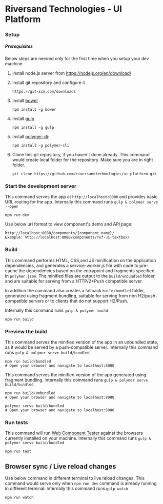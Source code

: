 # Riversand Technologies - UI Platform

### Setup

##### Prerequisites

Below steps are needed only for the first time when you setup your dev machine

1. Install node.js server from https://nodejs.org/en/download/

2. Install git repository and configure it

    `https://git-scm.com/downloads`

3. Install [bower](https://www.npmjs.com/package/bower)

    `npm install -g bower`

4. Install [gulp](http://gulpjs.com/)

    `npm install -g gulp`

5. Install [polymer-cli](https://github.com/Polymer/polymer-cli):

    `npm install -g polymer-cli`

6. Clone this git repository, if you haven't done already. 
This command would create local folder for the repository. Make sure you are in right folder. 

    `git clone https://github.com/riversandtechnologies/ui-platform.git`

### Start the development server

This command serves the app at `http://localhost:8080` and provides basic URL
routing for the app. Internally this command runs `gulp & polymer serve --open`

    npm run dev

Use below url format to view component's demo and API page:

    http://localhost:8080/components/{component-name}/
    Example: http://localhost:8080/components/ruf-ui-textbox/

### Build

This command performs HTML, CSS,and JS minification on the application
dependencies, and generates a service-worker.js file with code to pre-cache the
dependencies based on the entrypoint and fragments specified in `polymer.json`.
The minified files are output to the `build/unbundled` folder, and are suitable
for serving from a HTTP/2+Push compatible server.

In addition the command also creates a fallback `build/bundled` folder,
generated using fragment bundling, suitable for serving from non
H2/push-compatible servers or to clients that do not support H2/Push. 

Internally this command runs `gulp & polymer build` 

    npm run build

### Preview the build

This command serves the minified version of the app in an unbundled state, as it would
be served by a push-compatible server. 
Internally this command runs `gulp & polymer serve build/bundled`

    npm run build/bundled
    # Open your browser and navigate to localhost:8080

This command serves the minified version of the app generated using fragment bundling.
Internally this command runs `gulp & polymer serve build/bundled`

    npm run build/unbundled
    # Open your browser and navigate to localhost:8080

    polymer serve build/bundled
    # Open your browser and navigate to localhost:8080

### Run tests

This command will run
[Web Component Tester](https://github.com/Polymer/web-component-tester) against the
browsers currently installed on your machine. Internally this command runs `gulp & polymer serve build/bundled`

    npm run test

## Browser sync / Live reload changes

Use below command in different terminal to live reload changes. 
This command would serve only when `npm run dev` command is already running in different terminal.
Internally this command runs `gulp watch`

    npm run watch


